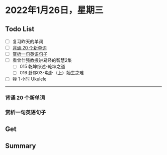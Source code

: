 # 2022年1月26日，星期三
## Todo List

- [ ] 复习昨天的单词
- [ ] [背诵 20 个新单词](#背诵-20-个新单词)
- [ ] [赏析一句英语句子](#赏析一句英语句子)
- [ ] 看曾仕强教授讲易经的智慧2集
  - [ ] 015 乾坤综述-乾坤之道
  - [ ] 016 卦序03-屯卦（上）始生之难
- [ ] 弹 1 小时 Ukulele
--------

### 背诵 20 个新单词
### 赏析一句英语句子

## Get


## Summary
